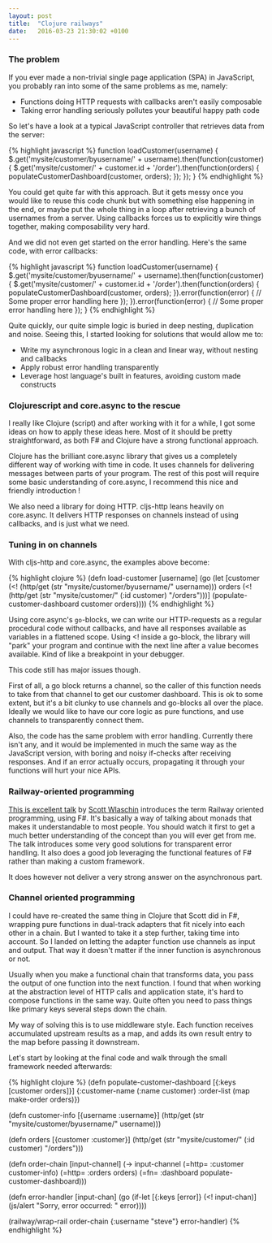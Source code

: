 ```yaml
---
layout: post
title:  "Clojure railways"
date:   2016-03-23 21:30:02 +0100
---
```


### The problem

If you ever made a non-trivial single page application (SPA) in JavaScript, you probably ran into some of the same problems as me, namely:

* Functions doing HTTP requests with callbacks aren't easily composable
* Taking error handling seriously pollutes your beautiful happy path code

So let's have a look at a typical JavaScript controller that retrieves data from the server:

{% highlight javascript %}
function loadCustomer(username) {
  $.get('mysite/customer/byusername/' + username).then(function(customer) {
    $.get('mysite/customer/' + customer.id + '/order').then(function(orders) {
        populateCustomerDashboard(customer, orders);
    });
  });
}
{% endhighlight %}

You could get quite far with this approach. But it gets messy once you would like to reuse this code chunk but with something else happening in the end, or maybe put the whole thing in a loop after retrieving a bunch of usernames from a server. Using callbacks forces us to explicitly wire things together, making composability very hard.

And we did not even get started on the error handling. Here's the same code, with error callbacks:

{% highlight javascript %}
function loadCustomer(username) {
  $.get('mysite/customer/byusername/' + username).then(function(customer) {
    $.get('mysite/customer/' + customer.id + '/order').then(function(orders) {
        populateCustomerDashboard(customer, orders);
    }).error(function(error) {
          // Some proper error handling here
        });
  }).error(function(error) {
    // Some proper error handling here
  });
}
{% endhighlight %}

Quite quickly, our quite simple logic is buried in deep nesting, duplication and noise. Seeing this, I started looking for solutions that would allow me to:

* Write my asynchronous logic in a clean and linear way, without nesting and callbacks
* Apply robust error handling transparently
* Leverage host language's built in features, avoiding custom made constructs

### Clojurescript and core.async to the rescue

I really like Clojure (script) and after working with it for a while, I got some ideas on how to apply these ideas here. Most of it should be pretty straightforward, as both F# and Clojure have a strong functional approach.

Clojure has the brilliant core.async library that gives us a completely different way of working with time in code. It uses channels for delivering messages between parts of your program. The rest of this post will require some basic understanding of core.async, I recommend this nice and friendly introduction !

We also need a library for doing HTTP. cljs-http leans heavily on core.async. It delivers HTTP responses on channels instead of using callbacks, and is just what we need.

### Tuning in on channels

With cljs-http and core.async, the examples above become:

{% highlight clojure %}
(defn load-customer [username]
  (go
    (let [customer (<! (http/get (str "mysite/customer/byusername/" username)))
          orders (<! (http/get (str "mysite/customer/" (:id customer) "/orders")))]
      (populate-customer-dashboard customer orders))))
{% endhighlight %}

Using core.async's `go`-blocks, we can write our HTTP-requests as a regular procedural code without callbacks, and have all responses available as variables in a flattened scope. Using <! inside a go-block, the library will "park" your program and continue with the next line after a value becomes available. Kind of like a breakpoint in your debugger.

This code still has major issues though.

First of all, a go block returns a channel, so the caller of this function needs to take from that channel to get our customer dashboard. This is ok to some extent, but it's a bit clunky to use channels and go-blocks all over the place. Ideally we would like to have our core logic as pure functions, and use channels to transparently connect them.

Also, the code has the same problem with error handling. Currently there isn't any, and it would be implemented in much the same way as the JavaScript version, with boring and noisy if-checks after receiving responses. And if an error actually occurs, propagating it through your functions will hurt your nice APIs.

### Railway-oriented programming

[This is excellent talk][rop-talk] by [Scott Wlaschin][scottw-twitter] introduces the term Railway oriented programming, using F#. It's basically a way of talking about monads that makes it understandable to most people. You should watch it first to get a much better understanding of the concept than you will ever get from me. The talk introduces some very good solutions for transparent error handling. It also does a good job leveraging the functional features of F# rather than making a custom framework.

It does however not deliver a very strong answer on the asynchronous part.

### Channel oriented programming

I could have re-created the same thing in Clojure that Scott did in F#, wrapping pure functions in dual-track adapters that fit nicely into each other in a chain. But I wanted to take it a step further, taking time into account. So I landed on letting the adapter function use channels as input and output. That way it doesn't matter if the inner function is asynchronous or not.

Usually when you make a functional chain that transforms data, you pass the output of one function into the next function. I found that when working at the abstraction level of HTTP calls and application state, it's hard to compose functions in the same way. Quite often you need to pass things like primary keys several steps down the chain.

My way of solving this is to use middleware style. Each function receives accumulated upstream results as a map, and adds its own result entry to the map before passing it downstream.

Let's start by looking at the final code and walk through the small framework needed afterwards:

{% highlight clojure %}
(defn populate-customer-dashboard [{:keys [customer orders]}]
  {:customer-name (:name customer)
   :order-list    (map make-order orders)})

(defn customer-info [{username :username}]
  (http/get (str "mysite/customer/byusername/" username)))

(defn orders [{customer :customer}]
  (http/get (str "mysite/customer/" (:id customer) "/orders")))

(defn order-chain [input-channel]
  (-> input-channel
      (=http= :customer customer-info)
      (=http= :orders orders)
      (=fn= :dashboard populate-customer-dashboard)))
      
(defn error-handler [input-chan]
  (go
    (if-let [{:keys [error]} (<! input-chan)]
        (js/alert "Sorry, error occurred: " error))))
      

(railway/wrap-rail order-chain {:username "steve"} error-handler)
{% endhighlight %}

[rop-talk]: https://fsharpforfunandprofit.com/rop/
[scottw-twitter]: https://twitter.com/scottwlaschin
